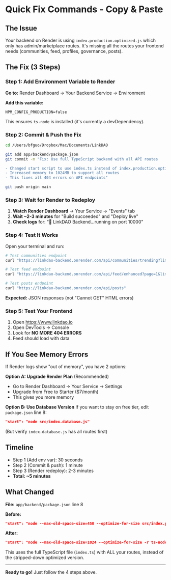 # Quick Fix Commands - Copy & Paste

## The Issue
Your backend on Render is using `index.production.optimized.js` which only has admin/marketplace routes. It's missing all the routes your frontend needs (communities, feed, profiles, governance, posts).

## The Fix (3 Steps)

### Step 1: Add Environment Variable to Render

**Go to:** Render Dashboard → Your Backend Service → Environment

**Add this variable:**
```
NPM_CONFIG_PRODUCTION=false
```

This ensures `ts-node` is installed (it's currently a devDependency).

### Step 2: Commit & Push the Fix

```bash
cd /Users/bfguo/Dropbox/Mac/Documents/LinkDAO

git add app/backend/package.json
git commit -m "Fix: Use full TypeScript backend with all API routes

- Changed start script to use index.ts instead of index.production.optimized.js
- Increased memory to 1024MB to support all routes
- This fixes all 404 errors on API endpoints"

git push origin main
```

### Step 3: Wait for Render to Redeploy

1. **Watch Render Dashboard** → Your Service → "Events" tab
2. **Wait ~2-3 minutes** for "Build succeeded" and "Deploy live"
3. **Check logs** for: "🚀 LinkDAO Backend...running on port 10000"

### Step 4: Test It Works

Open your terminal and run:

```bash
# Test communities endpoint
curl "https://linkdao-backend.onrender.com/api/communities/trending?limit=10"

# Test feed endpoint
curl "https://linkdao-backend.onrender.com/api/feed/enhanced?page=1&limit=20&sort=hot"

# Test posts endpoint
curl "https://linkdao-backend.onrender.com/api/posts"
```

**Expected:** JSON responses (not "Cannot GET" HTML errors)

### Step 5: Test Your Frontend

1. Open https://www.linkdao.io
2. Open DevTools → Console
3. Look for **NO MORE 404 ERRORS**
4. Feed should load with data

## If You See Memory Errors

If Render logs show "out of memory", you have 2 options:

**Option A: Upgrade Render Plan** (Recommended)
- Go to Render Dashboard → Your Service → Settings
- Upgrade from Free to Starter ($7/month)
- This gives you more memory

**Option B: Use Database Version**
If you want to stay on free tier, edit `package.json` line 8:
```json
"start": "node src/index.database.js"
```
(But verify `index.database.js` has all routes first)

## Timeline

- Step 1 (Add env var): 30 seconds
- Step 2 (Commit & push): 1 minute
- Step 3 (Render redeploy): 2-3 minutes
- **Total: ~5 minutes**

## What Changed

**File:** `app/backend/package.json` line 8

**Before:**
```json
"start": "node --max-old-space-size=450 --optimize-for-size src/index.production.optimized.js"
```

**After:**
```json
"start": "node --max-old-space-size=1024 --optimize-for-size -r ts-node/register src/index.ts"
```

This uses the full TypeScript file (`index.ts`) with ALL your routes, instead of the stripped-down optimized version.

---

**Ready to go!** Just follow the 4 steps above.
